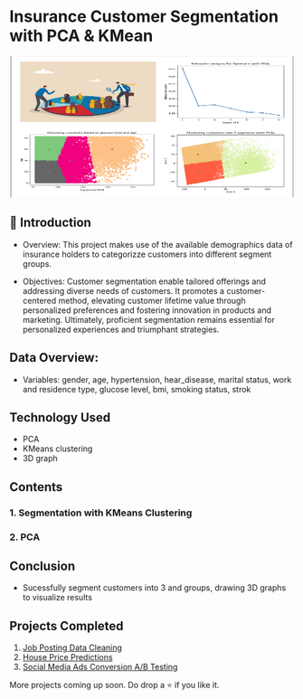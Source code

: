 # Insurance Customer Segmentation with PCA & KMean

<p align="center"><img src="img/segmentation.png" height="250" width="500"></p>

## 📌 Introduction
- Overview: This project makes use of the available demographics data of insurance holders to categorizze customers into different segment groups.

- Objectives: Customer segmentation enable tailored offerings and addressing diverse needs of customers. It promotes a customer-centered method, elevating customer lifetime value through personalized preferences and fostering innovation in products and marketing. Ultimately, proficient segmentation remains essential for personalized experiences and triumphant strategies.

## Data Overview:
- Variables: gender, age, hypertension, hear_disease, marital status, work and residence type, glucose level, bmi, smoking status, strok   

## Technology Used

<ul>
  <li>PCA</li>
  <li>KMeans clustering</li>
  <li>3D graph</li>
</ul>

## Contents

<h3>1. Segmentation with KMeans Clustering</h3>
<h3>2. PCA</h3>

## Conclusion

- Sucessfully segment customers into 3 and groups, drawing 3D graphs to visualize results

## Projects Completed

1. <a href="https://github.com/lyphuong601/job-postings-data-cleaning">Job Posting Data Cleaning</a>
2. <a href="https://github.com/lyphuong601/data-science/tree/main/linear-regression-BGD-deployment">House Price Predictions</a>
3. <a href="https://github.com/lyphuong601/ab-testing/tree/main/social-media-ads-conversion-ab-testing"> Social Media Ads Conversion A/B Testing</a>

More projects coming up soon. Do drop a ⭐ if you like it.
